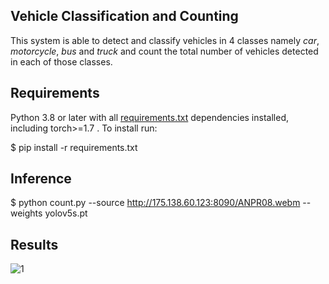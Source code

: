 ## Vehicle Classification and Counting

This system is able to detect and classify vehicles in 4 classes namely *car*, *motorcycle*, *bus* and *truck* and count the total number of vehicles detected in each of those classes.

## Requirements

Python 3.8 or later with all [requirements.txt](requirements.txt) dependencies installed, including torch>=1.7 . To install run:

$ pip install -r requirements.txt

## Inference

$ python count.py --source http://175.138.60.123:8090/ANPR08.webm --weights yolov5s.pt

## Results 

![1](https://user-images.githubusercontent.com/68045710/111742863-bf097380-88c3-11eb-9003-910896bf82ce.jpg)

